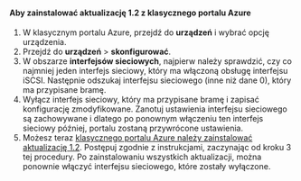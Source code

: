 <!--author=SharS last changed: 03/17/2016-->

#### <a name="to-install-update-12-from-the-azure-classic-portal"></a>Aby zainstalować aktualizację 1.2 z klasycznego portalu Azure
1. W klasycznym portalu Azure, przejdź do **urządzeń** i wybrać opcję urządzenia.
2. Przejdź do **urządzeń** > **skonfigurować**.
3. W obszarze **interfejsów sieciowych**, najpierw należy sprawdzić, czy co najmniej jeden interfejs sieciowy, który ma włączoną obsługę interfejsu iSCSI. Następnie odszukaj interfejsu sieciowego (inne niż dane 0), który ma przypisane bramę.
4. Wyłącz interfejs sieciowy, który ma przypisane bramę i zapisać konfigurację zmodyfikowane. Zanotuj ustawienia interfejsu sieciowego są zachowywane i dlatego po ponownym włączeniu ten interfejs sieciowy później, portalu zostaną przywrócone ustawienia.
5. Możesz teraz [klasycznego portalu Azure należy zainstalować aktualizację 1.2](#install-update-12-via-the-azure-classic-portal). Postępuj zgodnie z instrukcjami, zaczynając od kroku 3 tej procedury. Po zainstalowaniu wszystkich aktualizacji, można ponownie włączyć interfejsu sieciowego, które zostały wyłączone.

